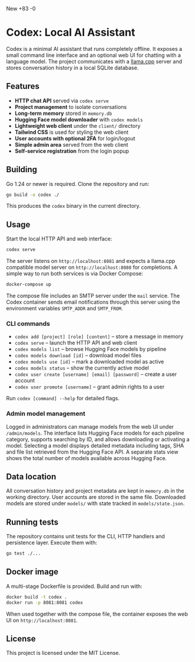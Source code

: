 
New
+83
-0

# Codex: Local AI Assistant

Codex is a minimal AI assistant that runs completely offline. It exposes a small
command line interface and an optional web UI for chatting with a language model.
The project communicates with a [llama.cpp](https://github.com/ggerganov/llama.cpp)
server and stores conversation history in a local SQLite database.

## Features

- **HTTP chat API** served via `codex serve`
- **Project management** to isolate conversations
- **Long‑term memory** stored in `memory.db`
- **Hugging Face model downloader** with `codex models`
- **Lightweight web client** under the `client/` directory
- **Tailwind CSS** is used for styling the web client
- **User accounts with optional 2FA** for login/logout
- **Simple admin area** served from the web client
- **Self-service registration** from the login popup

## Building

Go 1.24 or newer is required. Clone the repository and run:

```bash
go build -o codex ./
```

This produces the `codex` binary in the current directory.

## Usage

Start the local HTTP API and web interface:

```bash
codex serve
```

The server listens on `http://localhost:8081` and expects a llama.cpp compatible
model server on `http://localhost:8080` for completions. A simple way to run both
services is via Docker Compose:

```bash
docker-compose up
```

The compose file includes an SMTP server under the `mail` service. The Codex
container sends email notifications through this server using the environment
variables `SMTP_ADDR` and `SMTP_FROM`.

### CLI commands

- `codex add [project] [role] [content]` – store a message in memory
- `codex serve` – launch the HTTP API and web client
- `codex models list` – browse Hugging Face models by pipeline
- `codex models download [id]` – download model files
- `codex models use [id]` – mark a downloaded model as active
- `codex models status` – show the currently active model
- `codex user create [username] [email] [password]` – create a user account
- `codex user promote [username]` – grant admin rights to a user

Run `codex [command] --help` for detailed flags.

### Admin model management

Logged in administrators can manage models from the web UI under
`/admin/models`. The interface lists Hugging Face models for each pipeline
category, supports searching by ID, and allows downloading or activating a
model. Selecting a model displays detailed metadata including tags, SHA and file
list retrieved from the Hugging Face API. A separate stats view shows the total
number of models available across Hugging Face.

## Data location

All conversation history and project metadata are kept in `memory.db` in the
working directory. User accounts are stored in the same file. Downloaded models
are stored under `models/` with state tracked in `models/state.json`.

## Running tests

The repository contains unit tests for the CLI, HTTP handlers and persistence
layer. Execute them with:

```bash
go test ./...
```

## Docker image

A multi-stage Dockerfile is provided. Build and run with:

```bash
docker build -t codex .
docker run -p 8081:8081 codex
```

When used together with the compose file, the container exposes the web UI on
`http://localhost:8081`.

## License

This project is licensed under the MIT License.